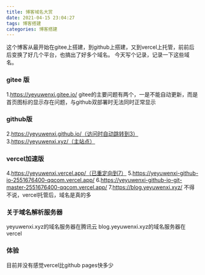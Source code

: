 ```yaml
---
title: 博客域名大赏
date: 2021-04-15 23:04:27
tags: 博客搭建
categories: 博客搭建
---
```

这个博客从最开始在gitee上搭建，到github上搭建，又到vercel上托管，前前后后变换了好几个平台，也搞出了好多个域名。
今天写个记录，记录一下这些域名。

### gitee 版
1.https://yeyuwenxi.gitee.io/
gitee的主要问题有两个，一是不能自动更新，而是首页图标的显示存在问题，与github双部署时无法同时正常显示

### github版
2.https://yeyuwenxi.github.io/（访问时自动跳转到3）
3.https://yeyuwenxi.xyz/（主站点）

### vercel加速版
4.https://yeyuwenxi.vercel.app/（已重定向到7）
5.https://yeyuwenxi-github-io-2551676400-qqcom.vercel.app/
6.https://yeyuwenxi-github-io-git-master-2551676400-qqcom.vercel.app/
7.https://blog.yeyuwenxi.xyz/
不得不说，vercel托管后，域名是真的多

### 关于域名解析服务器
yeyuwenxi.xyz的域名服务器在腾讯云
blog.yeyuwenxi.xyz的域名服务器在vercel

### 体验
目前并没有感觉vercel比github pages快多少